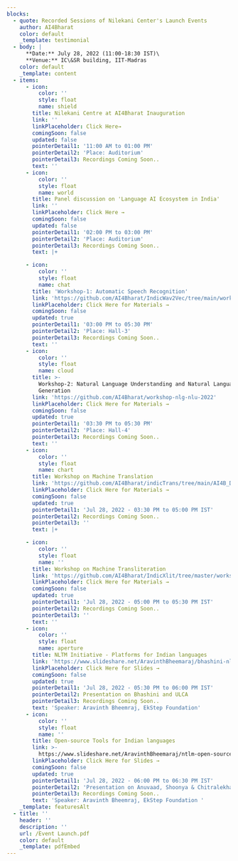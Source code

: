 ```yaml
---
blocks:
  - quote: Recorded Sessions of Nilekani Center's Launch Events
    author: AI4Bharat
    color: default
    _template: testimonial
  - body: |
      **Date:** July 28, 2022 (11:00-18:30 IST)\
      **Venue:** IC\&SR building, IIT-Madras
    color: default
    _template: content
  - items:
      - icon:
          color: ''
          style: float
          name: shield
        title: Nilekani Centre at AI4Bharat Inauguration
        link: ''
        linkPlaceholder: Click Here→
        comingSoon: false
        updated: false
        pointerDetail1: '11:00 AM to 01:00 PM'
        pointerDetail2: 'Place: Auditorium'
        pointerDetail3: Recordings Coming Soon..
        text: ''
      - icon:
          color: ''
          style: float
          name: world
        title: Panel discussion on 'Language AI Ecosystem in India'
        link: ''
        linkPlaceholder: Click Here →
        comingSoon: false
        updated: false
        pointerDetail1: '02:00 PM to 03:00 PM'
        pointerDetail2: 'Place: Auditorium'
        pointerDetail3: Recordings Coming Soon..
        text: |+

      - icon:
          color: ''
          style: float
          name: chat
        title: 'Workshop-1: Automatic Speech Recognition'
        link: 'https://github.com/AI4Bharat/IndicWav2Vec/tree/main/workshop-2022/'
        linkPlaceholder: Click Here for Materials →
        comingSoon: false
        updated: true
        pointerDetail1: '03:00 PM to 05:30 PM'
        pointerDetail2: 'Place: Hall-3'
        pointerDetail3: Recordings Coming Soon..
        text: ''
      - icon:
          color: ''
          style: float
          name: cloud
        title: >-
          Workshop-2: Natural Language Understanding and Natural Language
          Generation
        link: 'https://github.com/AI4Bharat/workshop-nlg-nlu-2022'
        linkPlaceholder: Click Here for Materials →
        comingSoon: false
        updated: true
        pointerDetail1: '03:30 PM to 05:30 PM'
        pointerDetail2: 'Place: Hall-4'
        pointerDetail3: Recordings Coming Soon..
        text: ''
      - icon:
          color: ''
          style: float
          name: chart
        title: Workshop on Machine Translation
        link: 'https://github.com/AI4Bharat/indicTrans/tree/main/AI4B_Demo'
        linkPlaceholder: Click Here for Materials →
        comingSoon: false
        updated: true
        pointerDetail1: 'Jul 28, 2022 - 03:30 PM to 05:00 PM IST'
        pointerDetail2: Recordings Coming Soon..
        pointerDetail3: ''
        text: |+

      - icon:
          color: ''
          style: float
          name: ''
        title: Workshop on Machine Transliteration
        link: 'https://github.com/AI4Bharat/IndicXlit/tree/master/workshop'
        linkPlaceholder: Click Here for Materials →
        comingSoon: false
        updated: true
        pointerDetail1: 'Jul 28, 2022 - 05:00 PM to 05:30 PM IST'
        pointerDetail2: Recordings Coming Soon..
        pointerDetail3: ''
        text: ''
      - icon:
          color: ''
          style: float
          name: aperture
        title: NLTM Initiative - Platforms for Indian languages
        link: 'https://www.slideshare.net/AravinthBheemaraj/bhashini-nltm-tools'
        linkPlaceholder: Click Here for Slides →
        comingSoon: false
        updated: true
        pointerDetail1: 'Jul 28, 2022 - 05:30 PM to 06:00 PM IST'
        pointerDetail2: Presentation on Bhashini and ULCA
        pointerDetail3: Recordings Coming Soon..
        text: 'Speaker: Aravinth Bheemraj, EkStep Foundation'
      - icon:
          color: ''
          style: float
          name: ''
        title: Open-source Tools for Indian languages
        link: >-
          https://www.slideshare.net/AravinthBheemaraj/ntlm-open-source-language-ai-tools
        linkPlaceholder: Click Here for Slides →
        comingSoon: false
        updated: true
        pointerDetail1: 'Jul 28, 2022 - 06:00 PM to 06:30 PM IST'
        pointerDetail2: 'Presentation on Anuvaad, Shoonya & Chitralekha'
        pointerDetail3: Recordings Coming Soon..
        text: 'Speaker: Aravinth Bheemraj, EkStep Foundation '
    _template: featuresAlt
  - title: ''
    header: ''
    description: ''
    url: /Event Launch.pdf
    color: default
    _template: pdfEmbed
---
```


